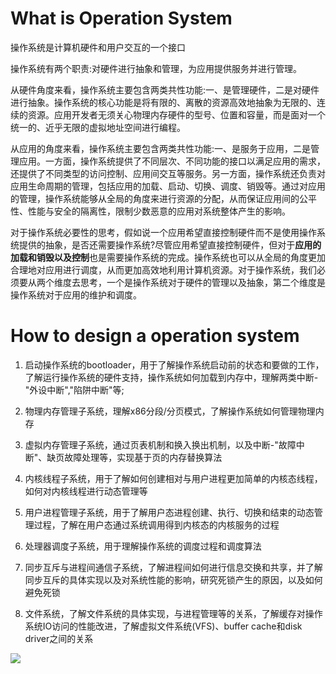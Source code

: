 # What is Operation System

操作系统是计算机硬件和用户交互的一个接口

操作系统有两个职责:对硬件进行抽象和管理，为应用提供服务并进行管理。

从硬件角度来看，操作系统主要包含两类共性功能:一、是管理硬件，二是对硬件进行抽象。操作系统的核心功能是将有限的、离散的资源高效地抽象为无限的、连续的资源。应用开发者无须关心物理内存硬件的型号、位置和容量，而是面对一个统一的、近乎无限的虚拟地址空间进行编程。

从应用的角度来看，操作系统主要包含两类共性功能:一、是服务于应用，二是管理应用。一方面，操作系统提供了不同层次、不同功能的接口以满足应用的需求，还提供了不同类型的访问控制、应用间交互等服务。另一方面，操作系统还负责对应用生命周期的管理，包括应用的加载、启动、切换、调度、销毁等。通过对应用的管理，操作系统能够从全局的角度来进行资源的分配，从而保证应用间的公平性、性能与安全的隔离性，限制少数恶意的应用对系统整体产生的影响。

对于操作系统必要性的思考，假如说一个应用希望直接控制硬件而不是使用操作系统提供的抽象，是否还需要操作系统?尽管应用希望直接控制硬件，但对于**应用的加载和销毁以及控制**也是需要操作系统的完成。操作系统也可以从全局的角度更加合理地对应用进行调度，从而更加高效地利用计算机资源。对于操作系统，我们必须要从两个维度去思考，一个是操作系统对于硬件的管理以及抽象，第二个维度是操作系统对于应用的维护和调度。


# How to design a operation system

1. 启动操作系统的bootloader，用于了解操作系统启动前的状态和要做的工作，了解运行操作系统的硬件支持，操作系统如何加载到内存中，理解两类中断-"外设中断","陷阱中断"等;

2. 物理内存管理子系统，理解x86分段/分页模式，了解操作系统如何管理物理内存
3.  虚拟内存管理子系统，通过页表机制和换入换出机制，以及中断-"故障中断"、缺页故障处理等，实现基于页的内存替换算法
4.  内核线程子系统，用于了解如何创建相对与用户进程更加简单的内核态线程，如何对内核线程进行动态管理等
5.   用户进程管理子系统，用于了解用户态进程创建、执行、切换和结束的动态管理过程，了解在用户态通过系统调用得到内核态的内核服务的过程
6.   处理器调度子系统，用于理解操作系统的调度过程和调度算法
7.    同步互斥与进程间通信子系统，了解进程间如何进行信息交换和共享，并了解同步互斥的具体实现以及对系统性能的影响，研究死锁产生的原因，以及如何避免死锁
8.    文件系统，了解文件系统的具体实现，与进程管理等的关系，了解缓存对操作系统IO访问的性能改进，了解虚拟文件系统(VFS)、buffer cache和disk driver之间的关系

![](https://objectkuan.gitbooks.io/ucore-docs/content/lab0_figs/image001.png)